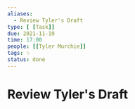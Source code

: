 ```yaml
---
aliases:
  - Review Tyler's Draft
type: [ [Task]]
due: 2021-11-19
time: 17:00
people: [[Tyler Murchie]]
tags: ✨
status: done
---
```


# Review Tyler's Draft